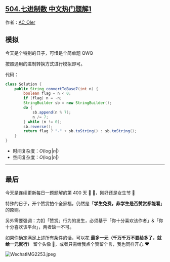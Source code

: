 ## [504.七进制数 中文热门题解1](https://leetcode.cn/problems/base-7/solutions/100000/gong-shui-san-xie-jian-dan-mo-ni-ti-by-a-2759)

作者：[AC_OIer](https://leetcode.cn/u/AC_OIer)

## 模拟

今天是个特别的日子，可惜是个简单题 QWQ

按照通用的进制转换方式进行模拟即可。

代码：
```Java []
class Solution {
    public String convertToBase7(int n) {
        boolean flag = n < 0;
        if (flag) n = -n;
        StringBuilder sb = new StringBuilder();
        do {
            sb.append(n % 7);
            n /= 7;
        } while (n != 0);
        sb.reverse();
        return flag ? "-" + sb.toString() : sb.toString();
    }
}
```
* 时间复杂度：$O(\log{|n|})$
* 空间复杂度：$O(\log{|n|})$

---

## 最后

今天是连续更新每日一题题解的第 $400$ 天 🎉 🎉，刚好还是女生节 🤣 

特殊的日子，开个赞赏拍个全家福，仍然是「**学生免费，非学生是否赞赏都能看**」的原则。

另外需要强调：力扣「赞赏」行为的发生，必须基于「你十分喜欢该作者」&「你十分喜欢该平台」，两者缺一不可。

如果你确定满足上述所有条件的话，可以花 **最多一元（千万千万不要给多了，就给一元就行）** 留个头像 🤣，或者只需给我点个赞留个言，我也同样开心 ❤️

![WechatIMG2253.jpeg](https://pic.leetcode-cn.com/1646609831-dOOUoF-WechatIMG2253.jpeg)
